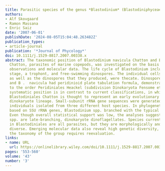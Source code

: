```yaml
---
title: Parasitic species of the genus *Blastodinium* (Blastodiniphyceae) are peridinioid dinoflagellates
authors:
- Alf Skovgaard
- Ramon Massana
- Enric Saiz
date: '2007-06-01'
publishDate: '2024-08-05T15:04:48.263482Z'
publication_types:
- article-journal
publication: '*Journal of Phycology*'
doi: 10.1111/j.1529-8817.2007.00338.x
abstract: The taxonomic position of Blastodinium navicula Chatton and B. contortum
  Chatton, parasites of marine copepods, was investigated on the basis of morphological
  observations and molecular data. The life cycle of Blastodinium includes a parasitic
  stage, a trophont, and free-swimming dinospores. The individual cells in the trophont,
  as well as the dinospores that they produced, were thecate. Dinospores of B. contortum
  and B .  navicula had peridinioid plate tabulation formula, demonstrating an affiliation
  to the order Peridiniales Heackel (subdivision Dinokaryota Fensome et al.). This
  systematic position is in contrast to current classifications, in which the order
  Blastodiniales Chatton is thought to represent an early evolutionary branch of the
  dinokaryote lineage. Small-subunit rRNA gene sequences were generated from six Blastodinium
  individuals isolated from three different host species. In phylogenetic analyses
  based on SSU rRNA genes, Blastodinium spp. branched with the typical dinoflagellates.
  Even though overall statistical support was low, the analyses suggested that Blastodinium
  spp. are late-branching, dinokaryote dinoflagellates. Species currently included
  in Blastodiniales are all parasites, but they are morphologically and functionally
  diverse. Emerging molecular data also reveal high genetic diversity, and therefore,
  the taxonomy of the group requires reevaluation.
links:
- name: URL
  url: https://onlinelibrary.wiley.com/doi/10.1111/j.1529-8817.2007.00338.x
pages: '553-560'
volume: '43'
number: '3'
---
```

